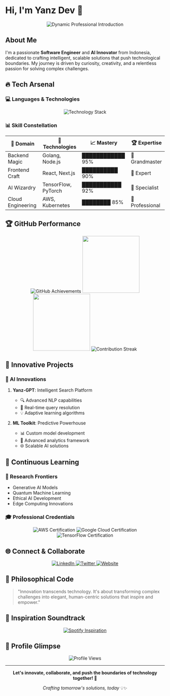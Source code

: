# Hi, I'm Yanz Dev 👋

<div align="center">
  <img src="https://readme-typing-svg.demolab.com?font=Fira+Code&weight=600&size=28&duration=3000&pause=800&color=00FFFF&center=true&width=900&lines=🚀+Software+Engineer+%26+AI+Innovator;💻+Full+Stack+Developer;🧠+Tech+Enthusiast+%26+Problem+Solver;🌈+Transforming+Ideas+into+Intelligent+Solutions" alt="Dynamic Professional Introduction"/>
</div>

## About Me
I'm a passionate **Software Engineer** and **AI Innovator** from Indonesia, dedicated to crafting intelligent, scalable solutions that push technological boundaries. My journey is driven by curiosity, creativity, and a relentless passion for solving complex challenges.

## 🔥 Tech Arsenal

### 💻 Languages & Technologies
<div align="center">
  <img src="https://skillicons.dev/icons?i=python,javascript,golang,typescript,react,nodejs,tensorflow,docker,kubernetes,aws,git&perline=6" alt="Technology Stack"/>
</div>

### 📊 Skill Constellation
| 🌟 Domain | 🚀 Technologies | 📈 Mastery | 🏆 Expertise |
|-----------|----------------|------------|--------------|
| Backend Magic | Golang, Node.js | ████████████ 95% | 🥇 Grandmaster |
| Frontend Craft | React, Next.js | ██████████ 90% | 🥈 Expert |
| AI Wizardry | TensorFlow, PyTorch | ███████████ 92% | 🥉 Specialist |
| Cloud Engineering | AWS, Kubernetes | ████████ 85% | 🌟 Professional |

## 🏆 GitHub Performance

<div align="center">
  <img src="https://github-profile-trophy.vercel.app/?username=YanzBotz&theme=radical&no-frame=true&row=1&column=7" alt="GitHub Achievements"/>
  
  <img src="https://github-readme-stats.vercel.app/api?username=YanzBotz&show_icons=true&theme=tokyonight&include_all_commits=true&count_private=true" height="180em"/>
  <img src="https://github-readme-stats.vercel.app/api/top-langs/?username=YanzBotz&layout=compact&langs_count=7&theme=tokyonight" height="180em"/>
  
  <img src="https://github-readme-streak-stats.herokuapp.com/?user=YanzBotz&theme=tokyonight" alt="Contribution Streak"/>
</div>

## 🚀 Innovative Projects

### 🧠 AI Innovations
1. **Yanz-GPT**: Intelligent Search Platform
   - 🔍 Advanced NLP capabilities
   - 🚀 Real-time query resolution
   - 💡 Adaptive learning algorithms

2. **ML Toolkit**: Predictive Powerhouse
   - 📊 Custom model development
   - 🤖 Advanced analytics framework
   - 🌐 Scalable AI solutions

## 🌱 Continuous Learning

### 🔬 Research Frontiers
- Generative AI Models
- Quantum Machine Learning
- Ethical AI Development
- Edge Computing Innovations

### 🎓 Professional Credentials
<div align="center">
  <img src="https://img.shields.io/badge/AWS-Certified%20Developer-FF9900?style=for-the-badge&logo=amazon-aws&logoColor=white" alt="AWS Certification"/>
  <img src="https://img.shields.io/badge/Google%20Cloud-Professional-4285F4?style=for-the-badge&logo=google-cloud&logoColor=white" alt="Google Cloud Certification"/>
  <img src="https://img.shields.io/badge/TensorFlow-Certified-FF6F00?style=for-the-badge&logo=tensorflow&logoColor=white" alt="TensorFlow Certification"/>
</div>

## 🌐 Connect & Collaborate

<div align="center">
  <a href="https://linkedin.com/in/yanzdev" target="_blank">
    <img src="https://img.shields.io/badge/LinkedIn-blue?style=for-the-badge&logo=linkedin&logoColor=white" alt="LinkedIn"/>
  </a>
  <a href="https://twitter.com/yanzbotz_" target="_blank">
    <img src="https://img.shields.io/badge/Twitter-black?style=for-the-badge&logo=twitter&logoColor=white" alt="Twitter"/>
  </a>
  <a href="https://yanzgpt.my.id" target="_blank">
    <img src="https://img.shields.io/badge/Personal%20Website-green?style=for-the-badge&logo=google-chrome&logoColor=white" alt="Website"/>
  </a>
</div>

## 💬 Philosophical Code

> "Innovation transcends technology. It's about transforming complex challenges into elegant, human-centric solutions that inspire and empower."

## 🎵 Inspiration Soundtrack

<div align="center">
  <a href="https://open.spotify.com/user/yanzdev" target="_blank">
    <img src="https://spotify-github-profile.vercel.app/api/view?uid=yanzdev&cover_image=true&theme=novatorem&bar_color=53b14f&bar_color_cover=true" alt="Spotify Inspiration"/>
  </a>
</div>

## 👀 Profile Glimpse

<div align="center">
  <img src="https://komarev.com/ghpvc/?username=yanzdeev&color=blueviolet&style=for-the-badge" alt="Profile Views"/>
</div>

---

<div align="center">
  
  **Let's innovate, collaborate, and push the boundaries of technology together! 🚀**
  
  *Crafting tomorrow's solutions, today* 💡✨
</div>
